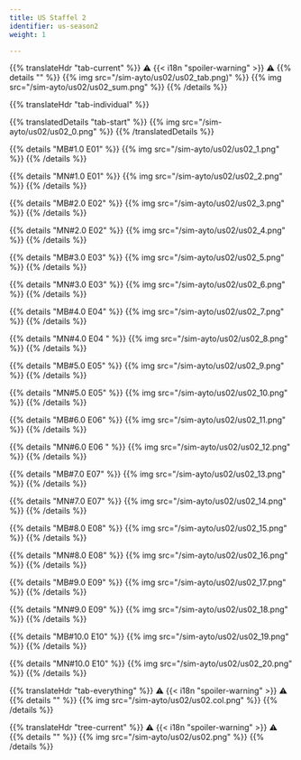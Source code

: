 ```yaml
---
title: US Staffel 2
identifier: us-season2
weight: 1

---
```


{{% translateHdr "tab-current" %}}
:warning: {{< i18n "spoiler-warning" >}} :warning:
{{% details "" %}}
{{% img src="/sim-ayto/us02/us02_tab.png)" %}}
{{% img src="/sim-ayto/us02/us02_sum.png" %}}
{{% /details %}}

{{% translateHdr "tab-individual" %}}

{{% translatedDetails "tab-start" %}}
{{% img src="/sim-ayto/us02/us02_0.png" %}}
{{% /translatedDetails %}}

{{% details "MB#1.0 E01" %}}
{{% img src="/sim-ayto/us02/us02_1.png" %}}
{{% /details %}}

{{% details "MN#1.0 E01" %}}
{{% img src="/sim-ayto/us02/us02_2.png" %}}
{{% /details %}}

{{% details "MB#2.0 E02" %}}
{{% img src="/sim-ayto/us02/us02_3.png" %}}
{{% /details %}}

{{% details "MN#2.0 E02" %}}
{{% img src="/sim-ayto/us02/us02_4.png" %}}
{{% /details %}}

{{% details "MB#3.0 E03" %}}
{{% img src="/sim-ayto/us02/us02_5.png" %}}
{{% /details %}}

{{% details "MN#3.0 E03" %}}
{{% img src="/sim-ayto/us02/us02_6.png" %}}
{{% /details %}}

{{% details "MB#4.0 E04" %}}
{{% img src="/sim-ayto/us02/us02_7.png" %}}
{{% /details %}}

{{% details "MN#4.0 E04 " %}}
{{% img src="/sim-ayto/us02/us02_8.png" %}}
{{% /details %}}

{{% details "MB#5.0 E05" %}}
{{% img src="/sim-ayto/us02/us02_9.png" %}}
{{% /details %}}

{{% details "MN#5.0 E05" %}}
{{% img src="/sim-ayto/us02/us02_10.png" %}}
{{% /details %}}

{{% details "MB#6.0 E06" %}}
{{% img src="/sim-ayto/us02/us02_11.png" %}}
{{% /details %}}

{{% details "MN#6.0 E06 " %}}
{{% img src="/sim-ayto/us02/us02_12.png" %}}
{{% /details %}}

{{% details "MB#7.0 E07" %}}
{{% img src="/sim-ayto/us02/us02_13.png" %}}
{{% /details %}}

{{% details "MN#7.0 E07" %}}
{{% img src="/sim-ayto/us02/us02_14.png" %}}
{{% /details %}}

{{% details "MB#8.0 E08" %}}
{{% img src="/sim-ayto/us02/us02_15.png" %}}
{{% /details %}}

{{% details "MN#8.0 E08" %}}
{{% img src="/sim-ayto/us02/us02_16.png" %}}
{{% /details %}}

{{% details "MB#9.0 E09" %}}
{{% img src="/sim-ayto/us02/us02_17.png" %}}
{{% /details %}}

{{% details "MN#9.0 E09" %}}
{{% img src="/sim-ayto/us02/us02_18.png" %}}
{{% /details %}}

{{% details "MB#10.0 E10" %}}
{{% img src="/sim-ayto/us02/us02_19.png" %}}
{{% /details %}}

{{% details "MN#10.0 E10" %}}
{{% img src="/sim-ayto/us02/us02_20.png" %}}
{{% /details %}}

{{% translateHdr "tab-everything" %}}
:warning: {{< i18n "spoiler-warning" >}} :warning:
{{% details "" %}}
{{% img src="/sim-ayto/us02/us02.col.png" %}}
{{% /details %}}

{{% translateHdr "tree-current" %}}
:warning: {{< i18n "spoiler-warning" >}} :warning:
{{% details "" %}}
{{% img src="/sim-ayto/us02/us02.png" %}}
{{% /details %}}
